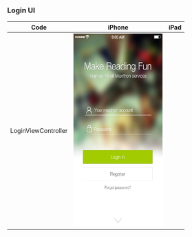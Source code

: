 ### Login UI

|  Code       | iPhone   |  iPad  |
| ------        | ------      | ------  |
| LoginViewController        |   <img src="../Assert/Login_iPhone.jpg" width="207" height="448">  |        |
